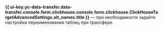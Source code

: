 **{{ ui-key.yc-data-transfer.data-transfer.console.form.clickhouse.console.form.clickhouse.ClickHouseTargetAdvancedSettings.alt_names.title }}** — при необходимости задайте настройки переименования таблиц при трансфере.
